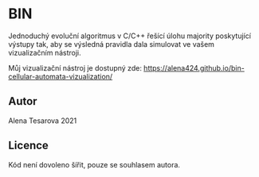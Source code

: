 # BIN

Jednoduchý evoluční algoritmus v C/C++ řešící úlohu majority poskytující výstupy tak, aby se výsledná pravidla dala simulovat ve vašem vizualizačním nástroji.

Můj vizualizační nástroj je dostupný zde: https://alena424.github.io/bin-cellular-automata-vizualization/

## Autor
Alena Tesarova 2021

## Licence
Kód není dovoleno šířit, pouze se souhlasem autora.
